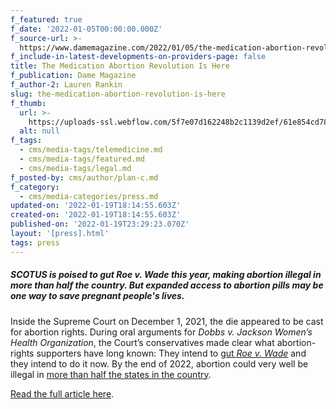 ```yaml
---
f_featured: true
f_date: '2022-01-05T00:00:00.000Z'
f_source-url: >-
  https://www.damemagazine.com/2022/01/05/the-medication-abortion-revolution-is-here/
f_include-in-latest-developments-on-providers-page: false
title: The Medication Abortion Revolution Is Here
f_publication: Dame Magazine
f_author-2: Lauren Rankin
slug: the-medication-abortion-revolution-is-here
f_thumb:
  url: >-
    https://uploads-ssl.webflow.com/5f7e07d162248b2c1139d2ef/61e854cd7808346fe1bb0e5f_medical-abortion.jpg
  alt: null
f_tags:
  - cms/media-tags/telemedicine.md
  - cms/media-tags/featured.md
  - cms/media-tags/legal.md
f_posted-by: cms/author/plan-c.md
f_category:
  - cms/media-categories/press.md
updated-on: '2022-01-19T18:14:55.603Z'
created-on: '2022-01-19T18:14:55.603Z'
published-on: '2022-01-19T23:29:23.070Z'
layout: '[press].html'
tags: press
---
```


##### SCOTUS is poised to gut Roe v. Wade this year, making abortion illegal in more than half the country. But expanded access to abortion pills may be one way to save pregnant people's lives.

Inside the Supreme Court on December 1, 2021, the die appeared to be cast for abortion rights. During oral arguments for _Dobbs v. Jackson Women’s Health Organization_, the Court’s conservatives made clear what abortion-rights supporters have long known: They intend to [gut _Roe v. Wade_](https://www.bloomberg.com/opinion/articles/2021-12-01/dobbs-v-jackson-supreme-court-will-likely-overturn-roe-v-wade) and they intend to do it now. By the end of 2022, abortion could very well be illegal in [more than half the states in the country](https://www.guttmacher.org/article/2021/10/26-states-are-certain-or-likely-ban-abortion-without-roe-heres-which-ones-and-why).

[Read the full article here](https://www.damemagazine.com/2022/01/05/the-medication-abortion-revolution-is-here/).
